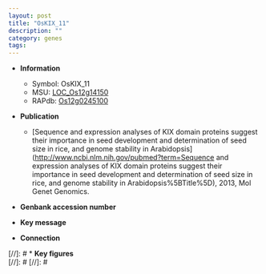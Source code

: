 ```yaml
---
layout: post
title: "OsKIX_11"
description: ""
category: genes
tags: 
---
```


* **Information**  
    + Symbol: OsKIX_11  
    + MSU: [LOC_Os12g14150](http://rice.plantbiology.msu.edu/cgi-bin/ORF_infopage.cgi?orf=LOC_Os12g14150)  
    + RAPdb: [Os12g0245100](http://rapdb.dna.affrc.go.jp/viewer/gbrowse_details/irgsp1?name=Os12g0245100)  

* **Publication**  
    + [Sequence and expression analyses of KIX domain proteins suggest their importance in seed development and determination of seed size in rice, and genome stability in Arabidopsis](http://www.ncbi.nlm.nih.gov/pubmed?term=Sequence and expression analyses of KIX domain proteins suggest their importance in seed development and determination of seed size in rice, and genome stability in Arabidopsis%5BTitle%5D), 2013, Mol Genet Genomics.

* **Genbank accession number**  

* **Key message**  

* **Connection**  

[//]: # * **Key figures**  
[//]: # 
[//]: # 
